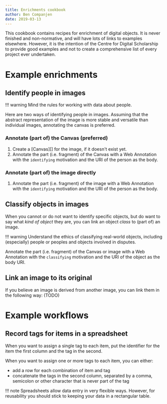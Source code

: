 ```yaml
---
title: Enrichments cookbook
author: Ben Companjen
date: 2019-03-13
---
```


This cookbook contains recipes for enrichment of digital objects.
It is never finished and non-normative, and will have lots of links to examples elsewhere.
However, it is the intention of the Centre for Digital Scholarship to provide good examples and not to create a comprehensive list of every project ever undertaken.

# Example enrichments

## Identify people in images

!!! warning
    Mind the rules for working with data about people.

Here are two ways of identifying people in images. Assuming that the abstract representation of the image is more stable and versatile than individual images, annotating the canvas is preferred.

### Annotate (part of) the Canvas (preferred)

1. Create a [Canvas][] for the image, if it doesn't exist yet.
2. Annotate the part (i.e. fragment) of the Canvas with a Web Annotation with the `identifying` motivation and the URI of the person as the body.

### Annotate (part of) the image directly

1. Annotate the part (i.e. fragment) of the image with a Web Annotation with the `identifying` motivation and the URI of the person as the body.

## Classify objects in images

When you cannot or do not want to identify specific objects, but do want to say what *kind of object* they are, you can link an object *class* to (part of) an image.

!!! warning
    Understand the ethics of classifying real-world objects, including (especially) people or peoples and objects involved in disputes.

Annotate the part (i.e. fragment) of the Canvas or image with a Web Annotation with the `classifying` motivation and the URI of the object as the body URI.

## Link an image to its original

If you believe an image is derived from another image, you can link them in the following way: (TODO)

# Example workflows

## Record tags for items in a spreadsheet

When you want to assign a single tag to each item, put the identifier for the item the first column and the tag in the second.

When you want to assign one or more tags to each item, you can either:

- add a row for each combination of item and tag
- concatenate the tags in the second column, separated by a comma, semicolon or other character that is never part of the tag

!!! note
    Spreadsheets allow data entry in very flexible ways. However, for reusability you should stick to keeping your data in a rectangular table.
